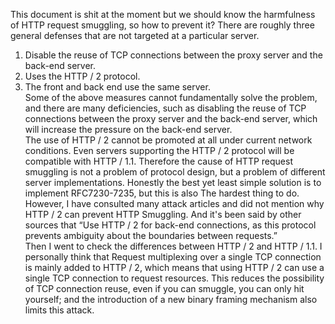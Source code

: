 This document is shit at the moment but we should know the harmfulness of HTTP request smuggling, so how to prevent it? There are roughly three general defenses that are not targeted at a particular server.    
1. Disable the reuse of TCP connections between the proxy server and the back-end server.    
2. Uses the HTTP / 2 protocol.    
3. The front and back end use the same server.      
Some of the above measures cannot fundamentally solve the problem, and there are many deficiencies, such as disabling the reuse of TCP connections between the proxy server and the back-end server, which will increase the pressure on the back-end server.       
The use of HTTP / 2 cannot be promoted at all under current network conditions. Even servers supporting the HTTP / 2 protocol will be compatible with HTTP / 1.1. Therefore the cause of HTTP request smuggling is not a problem of protocol design, but a problem of different server implementations. Honestly the best yet least simple solution is to implement RFC7230-7235, but this is also The hardest thing to do.    
However, I have consulted many attack articles and did not mention why HTTP / 2 can prevent HTTP Smuggling. And it's been said by other sources that “Use HTTP / 2 for back-end connections, as this protocol prevents ambiguity about the boundaries between requests.”     
Then I went to check the differences between HTTP / 2 and HTTP / 1.1. I personally think that Request multiplexing over a single TCP connection is mainly added to HTTP / 2, which means that using HTTP / 2 can use a single TCP connection to request resources. This reduces the possibility of TCP connection reuse, even if you can smuggle, you can only hit yourself; and the introduction of a new binary framing mechanism also limits this attack.    

